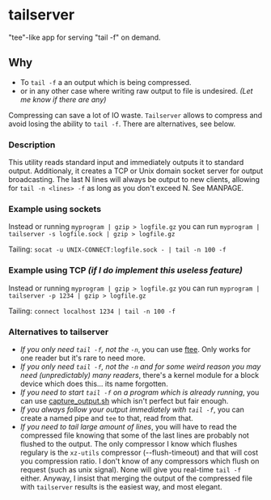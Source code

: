 tailserver
==========

"tee"-like app for serving "tail -f" on demand.

## Why
* To `tail -f` a an output which is being compressed.
* or in any other case where writing raw output to file is undesired. *(Let me know if there are any)*

Compressing can save a lot of IO waste. `Tailserver` allows to compress and avoid losing the ability to `tail -f`. There are alternatives, see below.

### Description
This utility reads standard input and immediately outputs it to standard output. 
Additionaly, it creates a TCP or Unix domain socket server for output broadcasting. 
The last N lines will always be output to new clients, allowing for `tail -n <lines> -f` as long as you don't exceed N.
See MANPAGE.

### Example using sockets
Instead or running 
`myprogram | gzip > logfile.gz` 
you can run 
`myprogram | tailserver -s logfile.sock | gzip > logfile.gz`

Tailing:
`socat -u UNIX-CONNECT:logfile.sock - | tail -n 100 -f`

### Example using TCP *(if I do implement this useless feature)*
Instead or running 
`myprogram | gzip > logfile.gz` 
you can run 
`myprogram | tailserver -p 1234 | gzip > logfile.gz`

Tailing:
`connect localhost 1234 | tail -n 100 -f`

### Alternatives to tailserver
* *If you only need `tail -f`, not the `-n`*, 
	you can use [ftee](http://stackoverflow.com/questions/7360473/linux-non-blocking-fifo-on-demand-logging). Only works for one reader but it's rare to need more.
* *If you only need `tail -f`, not the `-n` and for some weird reason you may need (unpredictably) many readers*, 
	there's a kernel module for a block device which does this... its name forgotten.
* *If you need to start `tail -f` on a program which is already running*, you can use [capture_output.sh](capture_output.sh) which isn't perfect but fair enough. 
* *If you always follow your output immediately with `tail -f`*, 
	you can create a named pipe and `tee` to that, read from that.
* *If you need to tail large amount of lines*, 
	you will have to read the compressed file knowing that some of the last lines are probably not flushed to the output. 
	The only compressor I know which flushes regulary is the `xz-utils` compressor (--flush-timeout) and that will cost you compression ratio. 
	I don't know of any compressors which flush on request (such as unix signal). None will give you real-time `tail -f` either. 
	Anyway, I insist that merging the output of the compressed file with `tailserver` results is the easiest way, and most elegant.




